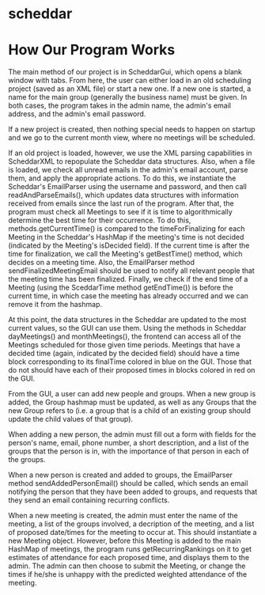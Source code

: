 scheddar
========

How Our Program Works
======================

The main method of our project is in ScheddarGui, which opens a blank window with tabs.
From here, the user can either load in an old scheduling project (saved as an XML file) or
start a new one. If a new one is started, a name for the main group (generally the business name)
must be given. In both cases, the program takes in the admin name, the admin's email address, and
the admin's email password.

If a new project is created, then nothing special needs to happen on startup and we go to the current
month view, where no meetings will be scheduled. 

If an old project is loaded, however, we use the XML parsing capabilities in ScheddarXML to repopulate 
the Scheddar data structures. Also, when a file is loaded, we check all unread emails in the admin's 
email account, parse them, and apply the  appropriate actions. To do this, we instantiate the Scheddar's 
EmailParser using the username and password, and then call readAndParseEmails(), which updates data structures
with information received from emails since the last run of the program. 
After that, the program must check all Meetings to see if it is time to algorithmically determine the best time 
for their occurrence. To do this, methods.getCurrentTime() is compared to the timeForFinalizing for each Meeting 
in the Scheddar's HashMap if the meeting's time is not decided (indicated by the Meeting's isDecided field). If
the current time is after the time for finalization, we call the Meeting's getBestTime() method, which decides
on a meeting time. Also, the EmailParser method sendFinalizedMeetingEmail should be used to notify all relevant
people that the meeting time has been finalized. Finally, we check if the end time of a Meeting (using the SceddarTime 
method getEndTime()) is before the current time, in which case the meeting has already occurred and we can remove it from 
the hashmap.

At this point, the data structures in the Scheddar are updated to the most current values, so the GUI can use
them. Using the methods in Scheddar dayMeetings() and monthMeetings(), the frontend can access all of the Meetings
scheduled for those given time periods. Meetings that have a decided time (again, indicated by the decided field)
should have a time block corresponding to its finalTime colored in blue on the GUI. Those that do not should
have each of their proposed times in blocks colored in red on the GUI.

From the GUI, a user can add new people and groups. When a new group is added, the Group hashmap must be updated, as
well as any Groups that the new Group refers to (i.e. a group that is a child of an existing group should update
the child values of that group).

When adding a new person, the admin must fill out a form with fields for the person's name, email, phone number, a short
description, and a list of the groups that the person is in, with the importance of that person in each of the groups.

When a new person is created and added to groups, the EmailParser method sendAddedPersonEmail() should be called, which
sends an email notifying the person that they have been added to groups, and requests that they send an email containing
recurring conflicts.

When a new meeting is created, the admin must enter the name of the meeting, a list of the groups involved, a decription of
the meeting, and a list of proposed date/times for the meeting to occur at. This should instantiate a new Meeting object. However,
before this Meeting is added to the main HashMap of meetings, the program runs getRecurringRankings on it to get estimates
of attendance for each proposed time, and displays them to the admin. The admin can then choose to submit the Meeting, or
change the times if he/she is unhappy with the predicted weighted attendance of the meeting.
